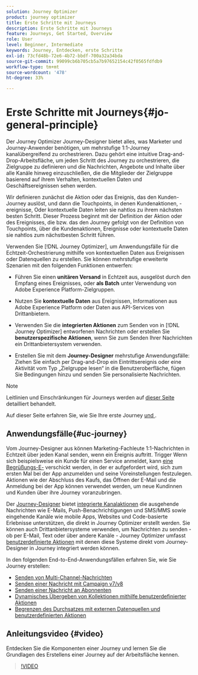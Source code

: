 ```yaml
---
solution: Journey Optimizer
product: journey optimizer
title: Erste Schritte mit Journeys
description: Erste Schritte mit Journeys
feature: Journeys, Get Started, Overview
role: User
level: Beginner, Intermediate
keywords: Journey, Entdecken, erste Schritte
exl-id: 73cfd48b-72e6-4b72-bbdf-700a32a34bda
source-git-commit: 99099cb6b705cb5a7b97652154c42f0565fdfdb9
workflow-type: tm+mt
source-wordcount: '478'
ht-degree: 33%

---
```



# Erste Schritte mit Journeys{#jo-general-principle}

Der Journey Optimizer Journey-Designer bietet alles, was Marketer und Journey-Anwender benötigen, um mehrstufige 1:1-Journey kanalübergreifend zu orchestrieren. Dazu gehört eine intuitive Drag-and-Drop-Arbeitsfläche, um jeden Schritt des Journey zu orchestrieren, die Zielgruppe zu definieren und die Nachrichten, Angebote und Inhalte über alle Kanäle hinweg einzuschließen, die die Mitglieder der Zielgruppe basierend auf ihrem Verhalten, kontextuellen Daten und Geschäftsereignissen sehen werden.

Wir definieren zunächst die Aktion oder das Ereignis, das den Kunden-Journey auslöst, und dann die Touchpoints, in denen Kundenaktionen, -ereignisse,
Oder kontextuelle Daten leiten sie nahtlos zu ihrem nächsten besten Schritt. Dieser Prozess beginnt mit der Definition der Aktion oder des Ereignisses, die bzw. das den
Journey gefolgt von der Definition von Touchpoints, über die Kundenaktionen, Ereignisse oder kontextuelle Daten sie nahtlos zum nächstbesten Schritt führen.

Verwenden Sie [!DNL Journey Optimizer], um Anwendungsfälle für die Echtzeit-Orchestrierung mithilfe von kontextuellen Daten aus Ereignissen oder Datenquellen zu erstellen. Sie können mehrstufige erweiterte Szenarien mit den folgenden Funktionen entwerfen:

* Führen Sie einen **unitären Versand** in Echtzeit aus, ausgelöst durch den Empfang eines Ereignisses, oder **als Batch** unter Verwendung von Adobe Experience Platform-Zielgruppen.

* Nutzen Sie **kontextuelle Daten** aus Ereignissen, Informationen aus Adobe Experience Platform oder Daten aus API-Services von Drittanbietern.

* Verwenden Sie die **integrierten Aktionen** zum Senden von in [!DNL Journey Optimizer] entworfenen Nachrichten oder erstellen Sie **benutzerspezifische Aktionen**, wenn Sie zum Senden Ihrer Nachrichten ein Drittanbietersystem verwenden.

* Erstellen Sie mit dem **Journey-Designer** mehrstufige Anwendungsfälle: Ziehen Sie einfach per Drag-and-Drop ein Eintrittsereignis oder eine Aktivität vom Typ „Zielgruppe lesen“ in die Benutzeroberfläche, fügen Sie Bedingungen hinzu und senden Sie personalisierte Nachrichten.

>[!NOTE]
>
>Leitlinien und Einschränkungen für Journeys werden auf [dieser Seite](../start/guardrails.md) detailliert behandelt.

Auf dieser Seite erfahren Sie, wie Sie Ihre erste Journey [ und ](journey-gs.md).

## Anwendungsfälle{#uc-journey}

Vom Journey-Designer aus können Marketing-Fachleute 1:1-Nachrichten in Echtzeit über jeden Kanal senden, wenn ein Ereignis auftritt. Trigger Wenn sich beispielsweise ein Kunde für einen Service anmeldet, kann [eine Begrüßungs-E-](message-to-subscribers-uc.md) verschickt werden, in der er aufgefordert wird, sich zum ersten Mal bei der App anzumelden und seine Voreinstellungen festzulegen. Aktionen wie der Abschluss des Kaufs, das Öffnen der E-Mail und die Anmeldung bei der App können verwendet werden, um neue Kundinnen und Kunden über ihre Journey voranzubringen.

Der [Journey-Designer](using-the-journey-designer.md) bietet [integrierte Kanalaktionen](journeys-message.md) die ausgehende Nachrichten wie E-Mails, Push-Benachrichtigungen und SMS/MMS sowie eingehende Kanäle wie mobile Apps, Websites und Code-basierte Erlebnisse unterstützen, die direkt in Journey Optimizer erstellt werden. Sie können auch Drittanbietersysteme verwenden, um Nachrichten zu senden - ob per E-Mail, Text oder über andere Kanäle - Journey Optimizer umfasst [benutzerdefinierte Aktionen](using-custom-actions.md) mit denen diese Systeme direkt vom Journey-Designer in Journey integriert werden können.

In den folgenden End-to-End-Anwendungsfällen erfahren Sie, wie Sie Journey erstellen:

* [Senden von Multi-Channel-Nachrichten](journeys-uc.md)
* [Senden einer Nachricht mit Campaign v7/v8](ajo-ac.md)
* [Senden einer Nachricht an Abonnenten](message-to-subscribers-uc.md)
* [Dynamisches Übergeben von Kollektionen mithilfe benutzerdefinierter Aktionen](collections.md)
* [Begrenzen des Durchsatzes mit externen Datenquellen und benutzerdefinierten Aktionen](limit-throughput.md)

## Anleitungsvideo {#video}

Entdecken Sie die Komponenten einer Journey und lernen Sie die Grundlagen des Erstellens einer Journey auf der Arbeitsfläche kennen.

>[!VIDEO](https://video.tv.adobe.com/v/3424996?quality=12)
